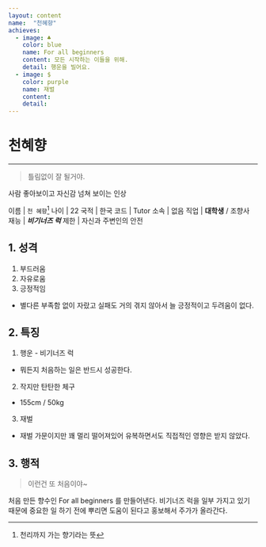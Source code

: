 ```yaml
---
layout: content
name:  "천혜향"
achieves:
  - image: ♣
    color: blue
    name: For all beginners
    content: 모든 시작하는 이들을 위해.
    detail: 행운을 빌어요.
  - image: $
    color: purple
    name: 재벌
    content:
    detail:
---
```

# 천혜향
---
>  틀림없이 잘 될거야.

사람 좋아보이고 자신감 넘쳐 보이는 인상

이름 | `천 혜향`[^name]
나이 | 22
국적 | 한국
코드 | Tutor
소속 | 없음
직업 | **대학생** / 조향사
재능 | ***비기너즈 럭***
제한 | 자신과 주변인의 안전

## 1. 성격

1. 부드러움
2. 자유로움
3. 긍정적임
  - 별다른 부족함 없이 자랐고 실패도 거의 겪지 않아서 늘 긍정적이고 두려움이 없다.

## 2. 특징

1. 행운 - 비기너즈 럭
  - 뭐든지 처음하는 일은 반드시 성공한다.
2. 작지만 탄탄한 체구
  - 155cm / 50kg
3. 재벌
  - 재벌 가문이지만 꽤 멀리 떨어져있어 유복하면서도 직접적인 영향은 받지 않았다.


## 3. 행적
  > 이런건 또 처음이야~

  처음 만든 향수인 For all beginners 를 만들어낸다. 비기너즈 럭을 일부 가지고 있기 때문에 중요한 일 하기 전에 뿌리면 도움이 된다고 홍보해서 주가가 올라간다.


[^name]: 천리까지 가는 향기라는 뜻
